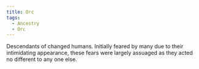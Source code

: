 ```yaml
---
title: Orc
tags:
  - Ancestry
  - Orc
---
```


Descendants of changed humans. Initially feared by many due to their intimidating appearance, these fears were largely assuaged as they acted no different to any one else. 